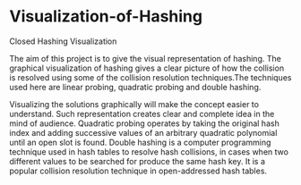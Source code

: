 # Visualization-of-Hashing
Closed Hashing Visualization

The aim of this project is to give the visual representation of hashing. The graphical 
visualization of hashing gives a clear picture of how the collision is resolved using 
some of the collision resolution techniques.The techniques used here are linear 
probing, quadratic probing and double hashing.


Visualizing the solutions graphically will make the concept easier to understand. Such 
representation creates clear and complete idea in the mind of audience. Quadratic probing 
operates by taking the original hash index and adding successive values of an arbitrary 
quadratic polynomial until an open slot is found. Double hashing is a computer 
programming technique used in hash tables to resolve hash collisions, in cases when two 
different values to be searched for produce the same hash key. It is a popular collision resolution technique in open-addressed hash tables.